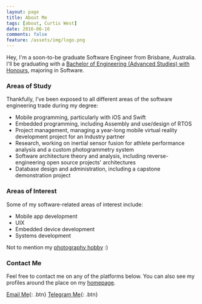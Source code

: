 ```yaml
---
layout: page
title: About Me
tags: [about, Curtis West]
date: 2016-06-16
comments: false
feature: /assets/img/logo.png
---
```


Hey, I'm a soon-to-be graduate Software Engineer from Brisbane, Australia. I'll be graduating with a [Bachelor of Engineering (Advanced Studies) with Honours](https://degrees.griffith.edu.au/Program/1320/Overview), majoring in Software.

### Areas of Study
Thankfully, I've been exposed to all different areas of the software engineering trade during my degree:
* Mobile programming, particularly with iOS and Swift
* Embedded programming, including Assembly and use/design of RTOS
* Project management, managing a year-long mobile virtual reality development project for an Industry partner
* Research, working on inertial sensor fusion for athlete performance analysis and a custom photogrammetry system
* Software architecture theory and analysis, including reverse-engineering open source projects' architectures
* Database design and administration, including a capstone demonstration project

### Areas of Interest
Some of my software-related areas of interest include:
* Mobile app development
* UIX
* Embedded device development
* Systems development

Not to mention my [photography hobby](https://www.flickr.com/photos/seewesty) :)

### Contact Me

Feel free to contact me on any of the platforms below. You can also see my profiles around the place on my [homepage](/).

[Email Me](mailto:curtis@curtiswest.net){: .btn}
[Telegram Me](https://t.me/curtiswest){: .btn}
